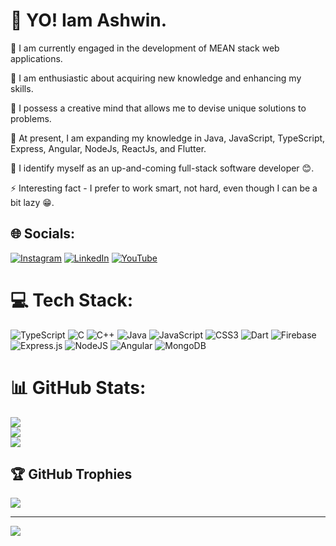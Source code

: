  # 💫 YO!  Iam Ashwin.
🔭 I am currently engaged in the development of MEAN stack web applications.

👯 I am enthusiastic about acquiring new knowledge and enhancing my skills.

🤝 I possess a creative mind that allows me to devise unique solutions to problems.

🌱 At present, I am expanding my knowledge in Java, JavaScript, TypeScript, Express, Angular, NodeJs, ReactJs, and Flutter.

💬 I identify myself as an up-and-coming full-stack software developer 😊.

⚡ Interesting fact - I prefer to work smart, not hard, even though I can be a bit lazy 😁.


## 🌐 Socials:
[![Instagram](https://img.shields.io/badge/Instagram-%23E4405F.svg?logo=Instagram&logoColor=white)](https://instagram.com/_ashwin_238) [![LinkedIn](https://img.shields.io/badge/LinkedIn-%230077B5.svg?logo=linkedin&logoColor=white)](https://linkedin.com/in/ashwin-c-76b865267/) [![YouTube](https://img.shields.io/badge/YouTube-%23FF0000.svg?logo=YouTube&logoColor=white)](https://www.youtube.com/channel/UCmwdDNGR0whskxo1eGQBCfw) 

# 💻 Tech Stack:
![TypeScript](https://img.shields.io/badge/typescript-%23007ACC.svg?style=for-the-badge&logo=typescript&logoColor=white) ![C](https://img.shields.io/badge/c-%2300599C.svg?style=for-the-badge&logo=c&logoColor=white) ![C++](https://img.shields.io/badge/c++-%2300599C.svg?style=for-the-badge&logo=c%2B%2B&logoColor=white) ![Java](https://img.shields.io/badge/java-%23ED8B00.svg?style=for-the-badge&logo=java&logoColor=white) ![JavaScript](https://img.shields.io/badge/javascript-%23323330.svg?style=for-the-badge&logo=javascript&logoColor=%23F7DF1E) ![CSS3](https://img.shields.io/badge/css3-%231572B6.svg?style=for-the-badge&logo=css3&logoColor=white) ![Dart](https://img.shields.io/badge/dart-%230175C2.svg?style=for-the-badge&logo=dart&logoColor=white) ![Firebase](https://img.shields.io/badge/firebase-%23039BE5.svg?style=for-the-badge&logo=firebase) ![Express.js](https://img.shields.io/badge/express.js-%23404d59.svg?style=for-the-badge&logo=express&logoColor=%2361DAFB) ![NodeJS](https://img.shields.io/badge/node.js-6DA55F?style=for-the-badge&logo=node.js&logoColor=white) ![Angular](https://img.shields.io/badge/angular-%23DD0031.svg?style=for-the-badge&logo=angular&logoColor=white) ![MongoDB](https://img.shields.io/badge/MongoDB-%234ea94b.svg?style=for-the-badge&logo=mongodb&logoColor=white)
# 📊 GitHub Stats:
![](https://github-readme-stats.vercel.app/api?username=AshwinSuperNova&theme=onedark&hide_border=false&include_all_commits=false&count_private=false)<br/>
![](https://github-readme-streak-stats.herokuapp.com/?user=AshwinSuperNova&theme=onedark&hide_border=false)<br/>
![](https://github-readme-stats.vercel.app/api/top-langs/?username=AshwinSuperNova&theme=onedark&hide_border=false&include_all_commits=false&count_private=false&layout=compact)

## 🏆 GitHub Trophies
![](https://github-profile-trophy.vercel.app/?username=AshwinSuperNova&theme=chalk&no-frame=false&no-bg=false&margin-w=4)










---
[![](https://visitcount.itsvg.in/api?id=AshwinSuperNova&icon=6&color=10)](https://visitcount.itsvg.in)


